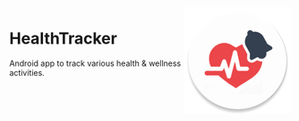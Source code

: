 <img align="right" src="/app/src/main/res/mipmap-xxxhdpi/ic_launcher_round.png">

# HealthTracker
Android app to track various health &amp; wellness activities.

